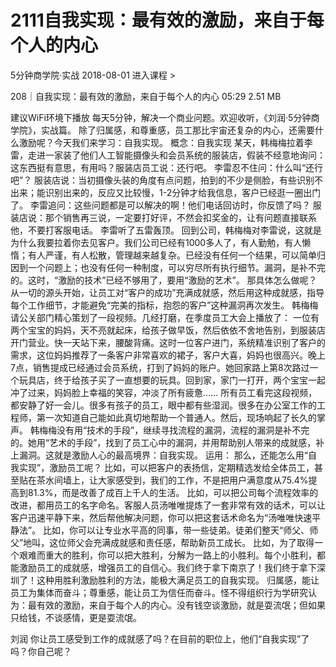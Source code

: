 # 2111自我实现：最有效的激励，来自于每个人的内心


5分钟商学院·实战
2018-08-01
进入课程 >

208｜自我实现：最有效的激励，来自于每个人的内心
05:29 2.51 MB

建议WiFi环境下播放
每天5分钟，解决一个商业问题。欢迎收听，《刘润·5分钟商学院》，实战篇。
除了归属感，和尊重感，员工那比宇宙还复杂的内心，还需要什么激励呢？今天我们来学习：自我实现。
概念：自我实现
某天，韩梅梅拉着李雷，走进一家装了他们人工智能摄像头和会员系统的服装店，假装不经意地询问：这东西挺有意思，有用吗？服装店员工说：还行吧。
李雷忍不住问：什么叫“还行吧”？
服装店说：当初摄像头装的角度有点问题，拍到的不少是侧脸，有些识别不出来；能识别出来的，反应又比较慢，1-2分钟才给我信息，客户已经逛一圈出门了。
李雷追问：这些问题都是可以解决的啊！他们电话回访时，你反馈了吗？
服装店说：那个销售再三说，一定要打好评，不然会扣奖金的，让有问题直接联系他，不要打客服电话。
李雷听了五雷轰顶。
回到公司，韩梅梅对李雷说，这就是为什么我要拉着你去见客户。我们公司已经有1000多人了，有人勤勉，有人懒惰；有人严谨，有人松散，管理越来越复杂。已经没有任何一个结果，可以简单归因到一个问题上；也没有任何一种制度，可以穷尽所有执行细节。漏洞，是补不完的。这时，“激励的技术”已经不够用了，要用“激励的艺术”。
那具体怎么做呢？
从一切的源头开始，让员工对“客户的成功”充满成就感，然后用这种成就感，指导每个工作细节，才能避免“完美的指标，抱怨的客户”这种漏洞再次发生。
韩梅梅请公关部门精心策划了一段视频。几经打磨，在季度员工大会上播放了：
一位有两个宝宝的妈妈，天不亮就起床，给孩子做早饭，然后依依不舍地告别，到服装店开门营业。快一天站下来，腰酸背痛。这时一位客户进门，系统精准识别了客户的需求，这位妈妈推荐了一条客户非常喜欢的裙子，客户大喜，妈妈也很高兴。晚上7点，销售提成已经通过会员系统，打到了妈妈的账户。她回家路上第8次路过一个玩具店，终于给孩子买了一直想要的玩具。回到家，家门一打开，两个宝宝一起冲了过来，妈妈脸上幸福的笑容，冲淡了所有疲惫……
所有员工看完这段视频，都安静了好一会儿。很多有孩子的员工，眼中都有些湿润。很多在办公室工作的工程师，第一次知道自己能如此真切地帮助一个普通人。然后，现场响起了长久的掌声。
韩梅梅没有用“技术的手段”，继续寻找流程的漏洞，流程的漏洞是补不完的。她用“艺术的手段”，找到了员工心中的漏洞，并用帮助别人带来的成就感，补上漏洞。这就是激励人心的最高境界：自我实现。
运用：
那么，还能怎么用“自我实现”，激励员工呢？
比如，可以把客户的表扬信，定期精选发给全体员工，甚至贴在茶水间墙上，让大家感受到，我们的工作，不是把用户满意度从75.4%提高到81.3%，而是改善了成百上千人的生活。
比如，可以把公司每个流程效率的改进，都用员工的名字命名。客服人员汤唯唯提炼了一套非常有效的话术，可以让客户迅速平静下来，然后帮他解决问题，你可以把这套话术命名为“汤唯唯快速平静法”。
比如，你可以让专业水平高的同事，带一些徒弟。徒弟们整天“师父、师父”地叫，这位师父会充满成就感和责任感，帮助新员工成长。
比如，为了取得一个艰难而重大的胜利，你可以把大胜利，分解为一路上的小胜利。每个小胜利，都能激励员工的成就感，增强员工的自信心。我们终于拿下南京了！我们终于拿下深圳了！这种用胜利激励胜利的方法，能极大满足员工的自我实现。
归属感，能让员工为集体而奋斗；尊重感，能让员工为信任而奋斗。怪不得组织行为学研究认为：最有效的激励，来自于每个人的内心。没有钱空谈激励，就是耍流氓；但如果只给钱，不谈感情，更是耍流氓。


刘润
你让员工感受到工作的成就感了吗？在目前的职位上，他们“自我实现”了吗？你自己呢？